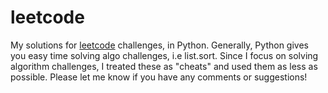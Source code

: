 # leetcode
My solutions for [leetcode](https://leetcode.com/) challenges, in Python.
Generally, Python gives you easy time solving algo challenges, i.e list.sort. Since I focus on solving algorithm challenges, I treated these as "cheats" and used them as less as possible.
Please let me know if you have any comments or suggestions!
